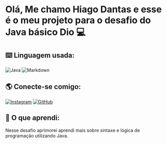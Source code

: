 # Olá, Me chamo Hiago Dantas e esse é o meu projeto para o desafio do Java básico Dio 💻

## ⌨️ Linguagem usada:
![Java](https://img.shields.io/badge/java-%23ED8B00.svg?style=for-the-badge&logo=openjdk&logoColor=white)
![Markdown](https://img.shields.io/badge/Markdown-000?style=for-the-badge&logo=markdown)


## 🌎 Conecte-se comigo:
[![Instagram](https://img.shields.io/badge/-Instagram-%23E4405F?style=for-the-badge&logo=instagram&logoColor=white)](https://www.instagram.com/hiagodsz/)
[![GitHub](https://img.shields.io/badge/GitHub-100000?style=for-the-badge&logo=github&logoColor=white)](https://github.com/d4ntasz)

## 📖 O que aprendi:

Nesse desafio aprimorei aprendi mais sobre sintaxe e lógica de programação utilizando Java.